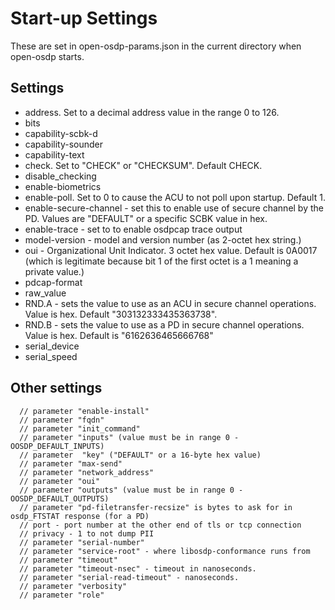 # Start-up Settings #

These are set in open-osdp-params.json in the current directory when open-osdp starts.

## Settings ##

- address.  Set to a decimal address value in the range 0 to 126.
- bits
- capability-scbk-d
- capability-sounder
- capability-text
- check.  Set to "CHECK" or "CHECKSUM".  Default CHECK.
- disable_checking
- enable-biometrics
- enable-poll.  Set to 0 to cause the ACU to not poll upon startup.  Default 1.
- enable-secure-channel - set this to enable use of secure channel by the PD. Values are "DEFAULT" or a specific SCBK value in hex.
- enable-trace - set to to enable osdpcap trace output
- model-version - model and version number (as 2-octet hex string.)
- oui - Organizational Unit Indicator.  3 octet hex value.  Default is 0A0017 (which is legitimate
because bit 1 of the first octet is a 1 meaning a private value.)
- pdcap-format
- raw_value
- RND.A - sets the value to use as an ACU in secure channel operations.  Value is hex.  Default "303132333435363738".
- RND.B - sets the value to use as a PD in secure channel operations. Value is hex.  Default is "6162636465666768"
- serial_device
- serial_speed

## Other settings ##

```
  // parameter "enable-install"
  // parameter "fqdn"
  // parameter "init_command"
  // parameter "inputs" (value must be in range 0 - OOSDP_DEFAULT_INPUTS)
  // parameter  "key" ("DEFAULT" or a 16-byte hex value)
  // parameter "max-send"
  // parameter "network_address"
  // parameter "oui"
  // parameter "outputs" (value must be in range 0 - OOSDP_DEFAULT_OUTPUTS)
  // parameter "pd-filetransfer-recsize" is bytes to ask for in osdp_FTSTAT response (for a PD)
  // port - port number at the other end of tls or tcp connection
  // privacy - 1 to not dump PII
  // parameter "serial-number"
  // parameter "service-root" - where libosdp-conformance runs from
  // parameter "timeout"
  // parameter "timeout-nsec" - timeout in nanoseconds.
  // parameter "serial-read-timeout" - nanoseconds.
  // parameter "verbosity"
  // parameter "role"
```

